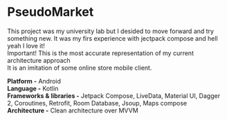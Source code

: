 # PseudoMarket
This project was my university lab but I desided to move forward and try something new. It was my firs experience with jectpack compose and hell yeah I love it! <br>
Important! This is the most accurate representation of my current architecture approach <br>
It is an imitation of some online store mobile client.

**Platform -** Android <br>
**Language -** Kotlin <br>
**Frameworks & libraries -** Jetpack Compose, LiveData, Material UI, Dagger 2, Coroutines, Retrofit, Room Database, Jsoup, Maps compose <br>
**Architecture -** Clean architecture over MVVM
